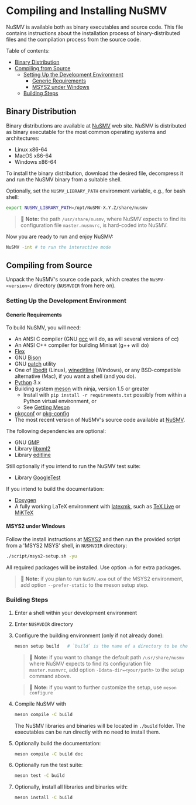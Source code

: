 # Compiling and Installing NuSMV

NuSMV is available both as binary executables and source code.
This file contains instructions about the installation process of
binary-distributed files and the compilation process from the source
code.

Table of contents:

- [Binary Distribution](#binary-distribution)
- [Compiling from Source](#compiling-from-source)
  * [Setting Up the Development Environment](#setting-up-the-development-environment)
    + [Generic Requirements](#generic-requirements)
    + [MSYS2 under Windows](#msys2-under-windows)
  * [Building Steps](#building-steps)


## Binary Distribution

Binary distributions are available at [NuSMV][] web site.
NuSMV is distributed as binary executable for the most common
operating systems and architectures:

* Linux x86-64
* MacOS x86-64
* Windows x86-64

To install the binary distribution, download the desired file,
decompress it and run the NuSMV binary from a suitable shell.

Optionally, set the `NUSMV_LIBRARY_PATH` environment variable, e.g., for bash shell:

```sh
export NUSMV_LIBRARY_PATH=/opt/NuSMV-X.Y.Z/share/nusmv
```

> 📝 **Note:** the path `/usr/share/nusmv`, where NuSMV expects to find its
> configuration file `master.nusmvrc`, is hard-coded into NuSMV.

Now you are ready to run and enjoy NuSMV:

```sh
NuSMV -int # to run the interactive mode
```


## Compiling from Source

Unpack the NuSMV's source code pack, which creates the
`NuSMV-<version>/` directory (`NUSMVDIR` from here on).


### Setting Up the Development Environment

#### Generic Requirements

To build NuSMV, you will need:

* An ANSI C compiler (GNU [gcc][] will do, as will several versions of cc)
* An ANSI C++ compiler for building Minisat (g++ will do)
* [Flex][]
* GNU [Bison][]
* GNU [patch][] utility
* One of [libedit][] (Linux), [wineditline][] (Windows), or any BSD-compatible
  alternative (Mac), if you want a shell (and you do).
* [Python][] 3.x
* Building system [meson][] with ninja, version 1.5 or greater
  - Install with `pip install -r requirements.txt` possibly from
    within a Python virtual environment, or
  - See [Getting Meson][meson-get]
* [pkgconf][] or [pkg-config][]
* The most recent version of NuSMV's source code available at [NuSMV][nusmv].


The following dependencies are optional:

* GNU [GMP][]
* Library [libxml2][]
* Library [editline][libedit]

Still optionally if you intend to run the NuSMV test suite:

* Library [GoogleTest][gtest]


If you intend to build the documentation:

* [Doxygen][]
* A fully working LaTeX environment with [latexmk][], such as
  [TeX Live][texlive] or [MiKTeX][]


#### MSYS2 under Windows

Follow the install instructions at [MSYS2][] and then run the
provided script from a 'MSYS2 MSYS' shell, in `NUSMVDIR` directory:

```sh
./script/msys2-setup.sh -yu
```

All required packages will be installed. Use option `-h` for extra packages.

> 📝 **Note:** if you plan to run `NuSMV.exe` out of the MSYS2 environment, add
> option `--prefer-static` to the meson setup step.


### Building Steps

1. Enter a shell within your development environment

2. Enter `NUSMVDIR` directory

3. Configure the building environment (only if not already done):
   ```sh
   meson setup build   # `build` is the name of a directory to be the build root
   ```
   > 📝 **Note:** if you want to change the default path `/usr/share/nusmv`
   > where NuSMV expects to find its configuration file `master.nusmvrc`, add
   > option `-Ddata-dir=<your/path>` to the setup command above.

   > 📝 **Note:** if you want to further customize the setup, use `meson configure`

4. Compile NuSMV with
   ```sh
   meson compile -C build
   ```

   The NuSMV libraries and binaries will be located in `./build` folder.
   The executables can be run directly with no need to install them.

5. Optionally build the documentation:
   ```sh
   meson compile -C build doc
   ```

6. Optionally run the test suite:
   ```sh
   meson test -C build
   ```

7. Optionally, install all libraries and binaries with:
   ```sh
   meson install -C build
   ```


[REFERENCES]: #

[bison]: https://www.gnu.org/software/bison/ "GNU Bison home page"
[doxygen]: https://doxygen.nl "Doxygen home page"
[flex]: https://github.com/westes/flex "Flex repository"
[gcc]: https://gcc.gnu.org "GNU Compiler Collection home page"
[gmp]: https://gmplib.org "GNU Multiple Precision Arithmetic Library home page"
[gtest]: https://google.github.io/googletest/ "GoogleTest home page"
[latexmk]: https://ctan.org/pkg/latexmk/ "CTAN - latexmk"
[libedit]: https://www.thrysoee.dk/editline/ "Editline Library (libedit) home page"
[libxml2]: https://gitlab.gnome.org/GNOME/libxml2 "LibXML2 home page"
[meson-get]: https://mesonbuild.com/Getting-meson.html "Getting meson"
[meson]: https://mesonbuild.com/ "Meson home page"
[miktex]: https://miktex.org "MiKTeX home page"
[msys2]: https://www.msys2.org/ "MSYS2 home page"
[nusmv]: https://nusmv.fbk.eu "NuSMV home page"
[patch]: https://www.gnu.org/software/patch/ "GNU patch"
[pkg-config]: https://www.freedesktop.org/wiki/Software/pkg-config/ "Freedesktop.org's pkg-config home page"
[pkgconf]: https://gitea.treehouse.systems/ariadne/pkgconf "pkgconf home page"
[python]: https://www.python.org "Python home page"
[texlive]: https://tug.org/texlive/ "Tex Live home page"
[wineditline]: https://sourceforge.net/projects/mingweditline/ "WinEditLine - SourceForge"
